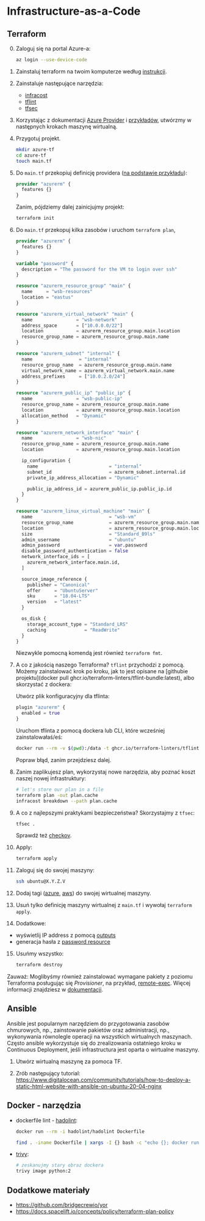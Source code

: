 # Infrastructure-as-a-Code

## Terraform

0. Zaloguj się na portal Azure-a:

   ```bash
   az login --use-device-code
   ```

1. Zainstaluj terraform na twoim komputerze według [instrukcji](https://learn.hashicorp.com/tutorials/terraform/install-cli).

2. Zainstaluje następujące narzędzia:

   - [infracost](https://www.infracost.io/docs/)
   - [tflint](https://github.com/terraform-linters/tflint)
   - [tfsec](https://github.com/aquasecurity/tfsec)

3. Korzystając z dokumentacji [Azure Provider](https://registry.terraform.io/providers/hashicorp/azurerm/latest/docs
) i [przykładów](https://github.com/hashicorp/terraform-provider-azurerm/tree/main/examples/virtual-machines), utwórzmy w następnych krokach maszynę wirtualną.

4. Przygotuj projekt.

   ```bash
   mkdir azure-tf
   cd azure-tf
   touch main.tf
   ```

5. Do `main.tf` przekopiuj definicję providera ([na podstawie przykładu](https://github.com/hashicorp/terraform-provider-azurerm/tree/main/examples/virtual-machines/linux/basic-password)):

   ```terraform
   provider "azurerm" {
     features {}
   }
   ```

   Zanim, pójdziemy dalej zainicjujmy projekt:

   ```bash
   terraform init
   ```

6. Do `main.tf` przekopuj kilka zasobów i uruchom `terraform plan`,

   ```terraform
   provider "azurerm" {
     features {}
   }

   variable "password" {
     description = "The password for the VM to login over ssh"
   }

   resource "azurerm_resource_group" "main" {
     name     = "wsb-resources"
     location = "eastus"
   }

   resource "azurerm_virtual_network" "main" {
     name                = "wsb-network"
     address_space       = ["10.0.0.0/22"]
     location            = azurerm_resource_group.main.location
     resource_group_name = azurerm_resource_group.main.name
   }

   resource "azurerm_subnet" "internal" {
     name                 = "internal"
     resource_group_name  = azurerm_resource_group.main.name
     virtual_network_name = azurerm_virtual_network.main.name
     address_prefixes     = ["10.0.2.0/24"]
   }

   resource "azurerm_public_ip" "public_ip" {
     name                = "wsb-public-ip"
     resource_group_name = azurerm_resource_group.main.name
     location            = azurerm_resource_group.main.location
     allocation_method   = "Dynamic"
   }

   resource "azurerm_network_interface" "main" {
     name                = "wsb-nic"
     resource_group_name = azurerm_resource_group.main.name
     location            = azurerm_resource_group.main.location

     ip_configuration {
       name                          = "internal"
       subnet_id                     = azurerm_subnet.internal.id
       private_ip_address_allocation = "Dynamic"

       public_ip_address_id = azurerm_public_ip.public_ip.id
     }
   }

   resource "azurerm_linux_virtual_machine" "main" {
     name                            = "wsb-vm"
     resource_group_name             = azurerm_resource_group.main.name
     location                        = azurerm_resource_group.main.location
     size                            = "Standard_B9ls"
     admin_username                  = "ubuntu"
     admin_password                  = var.password
     disable_password_authentication = false
     network_interface_ids = [
       azurerm_network_interface.main.id,
     ]

     source_image_reference {
       publisher = "Canonical"
       offer     = "UbuntuServer"
       sku       = "18.04-LTS"
       version   = "latest"
     }

     os_disk {
       storage_account_type = "Standard_LRS"
       caching              = "ReadWrite"
     }
   }
   ```

   Niezwykle pomocną komendą jest również `terraform fmt`.


7. A co z jakością naszego Terraforma? `tflint` przychodzi z pomocą. Możemy zainstalować krok po kroku, jak to jest opisane na [githubie projektu](docker pull ghcr.io/terraform-linters/tflint-bundle:latest), albo skorzystać z dockera:

   
   Utwórz plik konfiguracyjny dla tflinta:

   ```terraform
   plugin "azurerm" {
     enabled = true
   }
   ```

   Uruchom tflinta z pomocą dockera lub CLI, które wcześniej zainstalowałaś/eś:

   ```bash
   docker run --rm -v $(pwd):/data -t ghcr.io/terraform-linters/tflint-bundle
   ```

   Popraw błąd, zanim przejdziesz dalej.

8. Zanim zaplikujesz plan, wykorzystaj nowe narzędzia, aby poznać koszt naszej nowej infrastruktury:

   ```bash
   # let's store our plan in a file
   terraform plan -out plan.cache
   infracost breakdown --path plan.cache
    ```

9. A co z najlepszymi praktykami bezpieczeństwa? Skorzystajmy z `tfsec`: 

   ```bash
   tfsec .
   ```

   Sprawdź też [checkov](https://github.com/bridgecrewio/checkov/).

10. Apply:

    ```bash
    terraform apply
    ```

11. Zaloguj się do swojej maszyny:

    ```bash
    ssh ubuntu@X.Y.Z.V
    ```

12. Dodaj tagi ([azure](https://docs.microsoft.com/en-us/azure/azure-resource-manager/management/tag-resources?tabs=json), [aws](https://docs.aws.amazon.com/general/latest/gr/aws_tagging.html)) do swojej wirtualnej maszyny.

13. Usuń tylko definicję maszyny wirtualnej z `main.tf` i wywołaj `terraform apply`.

14. Dodatkowe:

   - wyświetlij IP address z pomocą [outputs](https://www.terraform.io/docs/language/values/outputs.html)
   - generacja hasła z [password resource](https://registry.terraform.io/providers/hashicorp/random/latest/docs/resources/password)

15. Usuńmy wszystko:

    ```bash
    terraform destroy
    ```

Zauważ: Moglibyśmy również zainstalować wymagane pakiety z poziomu Terraforma posługując się *Provisioner*, na przykład, [remote-exec](https://www.terraform.io/docs/language/resources/provisioners/remote-exec.html). Więcej informacji znajdziesz w [dokumentacji](https://www.terraform.io/docs/language/resources/provisioners/syntax.html).

## Ansible

Ansible jest popularnym narzędziem do przygotowania zasobów chmurowych, np., zainstowanie pakietów oraz administracji, np., wykonywania równolegle operacji na wszystkich wirtualnych maszynach. Często ansible wykorzystuje się do zrealizowania ostatniego kroku w Continuous Deployment, jeśli infrastructura jest oparta o wirtualne maszyny.

1. Utwórz wirtualną maszynę za pomoca TF.

2. Zrób następujący tutorial: https://www.digitalocean.com/community/tutorials/how-to-deploy-a-static-html-website-with-ansible-on-ubuntu-20-04-nginx

## Docker - narzędzia

- dockerfile lint - [hadolint](https://github.com/hadolint/hadolint):

  ```bash
  docker run --rm -i hadolint/hadolint Dockerfile

  find . -iname Dockerfile | xargs -I {} bash -c "echo {}; docker run --rm -i hadolint/hadolint < {}"
  ```

- [trivy](https://github.com/aquasecurity/trivy):

  ```bash
  # zeskanujmy stary obraz dockera
  trivy image python:2
  ```

## Dodatkowe materiały

- https://github.com/bridgecrewio/yor
- https://docs.spacelift.io/concepts/policy/terraform-plan-policy
